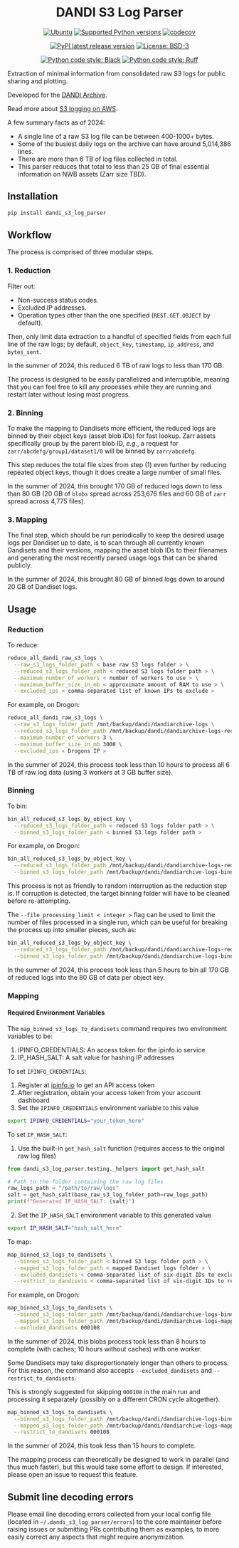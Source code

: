 <p align="center">
  <h1 align="center">DANDI S3 Log Parser</h3>
  <p align="center">
    <a href="https://pypi.org/project/dandi_s3_log_parser/"><img alt="Ubuntu" src="https://img.shields.io/badge/Ubuntu-E95420?style=flat&logo=ubuntu&logoColor=white"></a>
    <a href="https://pypi.org/project/dandi_s3_log_parser/"><img alt="Supported Python versions" src="https://img.shields.io/pypi/pyversions/dandi_s3_log_parser.svg"></a>
    <a href="https://codecov.io/github/CatalystNeuro/dandi_s3_log_parser?branch=main"><img alt="codecov" src="https://codecov.io/github/CatalystNeuro/dandi_s3_log_parser/coverage.svg?branch=main"></a>
  </p>
  <p align="center">
    <a href="https://pypi.org/project/dandi_s3_log_parser/"><img alt="PyPI latest release version" src="https://badge.fury.io/py/dandi_s3_log_parser.svg?id=py&kill_cache=1"></a>
    <a href="https://github.com/catalystneuro/dandi_s3_log_parser/blob/main/license.txt"><img alt="License: BSD-3" src="https://img.shields.io/pypi/l/dandi_s3_log_parser.svg"></a>
  </p>
  <p align="center">
    <a href="https://github.com/psf/black"><img alt="Python code style: Black" src="https://img.shields.io/badge/python_code_style-black-000000.svg"></a>
    <a href="https://github.com/astral-sh/ruff"><img alt="Python code style: Ruff" src="https://img.shields.io/endpoint?url=https://raw.githubusercontent.com/astral-sh/ruff/main/assets/badge/v2.json"></a>
  </p>
</p>

Extraction of minimal information from consolidated raw S3 logs for public sharing and plotting.

Developed for the [DANDI Archive](https://dandiarchive.org/).

Read more about [S3 logging on AWS](https://web.archive.org/web/20240807191829/https://docs.aws.amazon.com/AmazonS3/latest/userguide/LogFormat.html).

A few summary facts as of 2024:

- A single line of a raw S3 log file can be between 400-1000+ bytes.
- Some of the busiest daily logs on the archive can have around 5,014,386 lines.
- There are more than 6 TB of log files collected in total.
- This parser reduces that total to less than 25 GB of final essential information on NWB assets (Zarr size TBD).



## Installation

```bash
pip install dandi_s3_log_parser
```



## Workflow

The process is comprised of three modular steps.

### 1. **Reduction**

Filter out:

- Non-success status codes.
- Excluded IP addresses.
- Operation types other than the one specified (`REST.GET.OBJECT` by default).

Then, only limit data extraction to a handful of specified fields from each full line of the raw logs; by default, `object_key`, `timestamp`, `ip_address`, and `bytes_sent`.

In the summer of 2024, this reduced 6 TB of raw logs to less than 170 GB.

The process is designed to be easily parallelized and interruptible, meaning that you can feel free to kill any processes while they are running and restart later without losing most progress.

### 2. **Binning**

To make the mapping to Dandisets more efficient, the reduced logs are binned by their object keys (asset blob IDs) for fast lookup. Zarr assets specifically group by the parent blob ID, *e.g.*, a request for `zarr/abcdefg/group1/dataset1/0` will be binned by `zarr/abcdefg`.

This step reduces the total file sizes from step (1) even further by reducing repeated object keys, though it does create a large number of small files.

In the summer of 2024, this brought 170 GB of reduced logs down to less than 80 GB (20 GB of `blobs` spread across 253,676 files and 60 GB of `zarr` spread across 4,775 files).

### 3. **Mapping**

The final step, which should be run periodically to keep the desired usage logs per Dandiset up to date, is to scan through all currently known Dandisets and their versions, mapping the asset blob IDs to their filenames and generating the most recently parsed usage logs that can be shared publicly.

In the summer of 2024, this brought 80 GB of binned logs down to around 20 GB of Dandiset logs.



## Usage

### Reduction

To reduce:

```bash
reduce_all_dandi_raw_s3_logs \
  --raw_s3_logs_folder_path < base raw S3 logs folder > \
  --reduced_s3_logs_folder_path < reduced S3 logs folder path > \
  --maximum_number_of_workers < number of workers to use > \
  --maximum_buffer_size_in_mb < approximate amount of RAM to use > \
  --excluded_ips < comma-separated list of known IPs to exclude >
```

For example, on Drogon:

```bash
reduce_all_dandi_raw_s3_logs \
  --raw_s3_logs_folder_path /mnt/backup/dandi/dandiarchive-logs \
  --reduced_s3_logs_folder_path /mnt/backup/dandi/dandiarchive-logs-reduced \
  --maximum_number_of_workers 3 \
  --maximum_buffer_size_in_mb 3000 \
  --excluded_ips < Drogons IP >
```

In the summer of 2024, this process took less than 10 hours to process all 6 TB of raw log data (using 3 workers at 3 GB buffer size).

### Binning

To bin:

```bash
bin_all_reduced_s3_logs_by_object_key \
  --reduced_s3_logs_folder_path < reduced S3 logs folder path > \
  --binned_s3_logs_folder_path < binned S3 logs folder path >
```

For example, on Drogon:

```bash
bin_all_reduced_s3_logs_by_object_key \
  --reduced_s3_logs_folder_path /mnt/backup/dandi/dandiarchive-logs-reduced \
  --binned_s3_logs_folder_path /mnt/backup/dandi/dandiarchive-logs-binned
```

This process is not as friendly to random interruption as the reduction step is. If corruption is detected, the target binning folder will have to be cleaned before re-attempting.

The `--file_processing_limit < integer >` flag can be used to limit the number of files processed in a single run, which can be useful for breaking the process up into smaller pieces, such as:

```bash
bin_all_reduced_s3_logs_by_object_key \
  --reduced_s3_logs_folder_path /mnt/backup/dandi/dandiarchive-logs-reduced \
  --binned_s3_logs_folder_path /mnt/backup/dandi/dandiarchive-logs-binned \
```

In the summer of 2024, this process took less than 5 hours to bin all 170 GB of reduced logs into the 80 GB of data per object key.

### Mapping

#### Required Environment Variables

The `map_binned_s3_logs_to_dandisets` command requires two environment variables to be:
1. IPINFO_CREDENTIALS: An access token for the ipinfo.io service
2. IP_HASH_SALT: A salt value for hashing IP addresses

To set `IPINFO_CREDENTIALS`:
1. Register at [ipinfo.io](https://ipinfo.io/) to get an API access token
2. After registration, obtain your access token from your account dashboard
3. Set the `IPINFO_CREDENTIALS` environment variable to this value

```bash
export IPINFO_CREDENTIALS="your_token_here"
```

To set `IP_HASH_SALT`:
1. Use the built-in `get_hash_salt` function (requires access to the original raw log files)

```python
from dandi_s3_log_parser.testing._helpers import get_hash_salt

# Path to the folder containing the raw log files
raw_logs_path = "/path/to/raw/logs"
salt = get_hash_salt(base_raw_s3_log_folder_path=raw_logs_path)
print(f"Generated IP_HASH_SALT: {salt}")
```
2. Set the `IP_HASH_SALT` environment variable to this generated value

```bash
export IP_HASH_SALT="hash_salt_here"
```

To map:

```bash
map_binned_s3_logs_to_dandisets \
  --binned_s3_logs_folder_path < binned S3 logs folder path > \
  --mapped_s3_logs_folder_path < mapped Dandiset logs folder > \
  --excluded_dandisets < comma-separated list of six-digit IDs to exclude > \
  --restrict_to_dandisets < comma-separated list of six-digit IDs to restrict mapping to >
```

For example, on Drogon:

```bash
map_binned_s3_logs_to_dandisets \
  --binned_s3_logs_folder_path /mnt/backup/dandi/dandiarchive-logs-binned \
  --mapped_s3_logs_folder_path /mnt/backup/dandi/dandiarchive-logs-mapped \
  --excluded_dandisets 000108
```

In the summer of 2024, this blobs process took less than 8 hours to complete (with caches; 10 hours without caches) with one worker.

Some Dandisets may take disproportionately longer than others to process. For this reason, the command also accepts `--excluded_dandisets` and `--restrict_to_dandisets`.

This is strongly suggested for skipping `000108` in the main run and processing it separately (possibly on a different CRON cycle altogether).

```bash
map_binned_s3_logs_to_dandisets \
  --binned_s3_logs_folder_path /mnt/backup/dandi/dandiarchive-logs-binned \
  --mapped_s3_logs_folder_path /mnt/backup/dandi/dandiarchive-logs-mapped \
  --restrict_to_dandisets 000108
```

In the summer of 2024, this took less than 15 hours to complete.

The mapping process can theoretically be designed to work in parallel (and thus much faster), but this would take some effort to design. If interested, please open an issue to request this feature.



## Submit line decoding errors

Please email line decoding errors collected from your local config file (located in `~/.dandi_s3_log_parser/errors`) to the core maintainer before raising issues or submitting PRs contributing them as examples, to more easily correct any aspects that might require anonymization.

